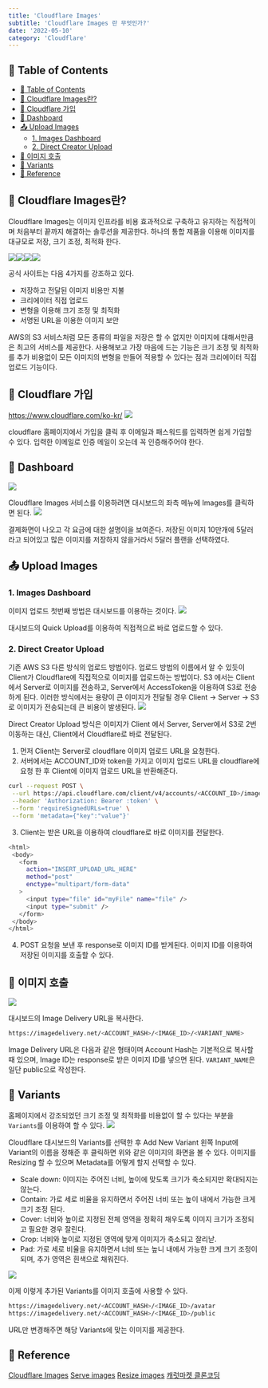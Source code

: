 ```yaml
---
title: 'Cloudflare Images'
subtitle: 'Cloudflare Images 란 무엇인가?'
date: '2022-05-10'
category: 'Cloudflare'
---
```


## 📝 Table of Contents

- [📝 Table of Contents](#-table-of-contents)
- [🤔 Cloudflare Images란?](#-cloudflare-images란)
- [🧾 Cloudflare 가입](#-cloudflare-가입)
- [📔 Dashboard](#-dashboard)
- [📤 Upload Images](#-upload-images)
  - [1. Images Dashboard](#1-images-dashboard)
  - [2. Direct Creator Upload](#2-direct-creator-upload)
- [🔔 이미지 호출](#-이미지-호출)
- [🛞 Variants](#-variants)
- [📝 Reference](#-reference)

## <a name="1"></a>🤔 Cloudflare Images란?

Cloudflare Images는 이미지 인프라를 비용 효과적으로 구축하고 유지하는 직접적이며 처음부터 끝까지 해결하는 솔루션을 제공한다. 하나의 통합 제품을 이용해 이미지를 대규모로 저장, 크기 조정, 최적화 한다.

![](https://velog.velcdn.com/images/hojin9622/post/1fc22522-6744-47fe-b04d-5e390da68f5e/image.png)![](https://velog.velcdn.com/images/hojin9622/post/b9982b64-38d8-46b7-9b88-b308d9423061/image.png)![](https://velog.velcdn.com/images/hojin9622/post/06601f39-b091-4e40-a8e3-47dde7bd43e3/image.png)![](https://velog.velcdn.com/images/hojin9622/post/f50d98d3-de05-4741-81c5-6f9fdb065820/image.png)

공식 사이트는 다음 4가지를 강조하고 있다.

- 저장하고 전달된 이미지 비용만 지불
- 크리에이터 직접 업로드
- 변형을 이용해 크기 조정 및 최적화
- 서명된 URL을 이용한 이미지 보안

AWS의 S3 서비스처럼 모든 종류의 파일을 저장은 할 수 없지만 이미지에 대해서만큼은 최고의 서비스를 제공한다.
사용해보고 가장 마음에 드는 기능은 크기 조정 및 최적화를 추가 비용없이 모든 이미지의 변형을 만들어 적용할 수 있다는 점과 크리에이터 직접 업로드 기능이다.

## <a name="2"></a>🧾 Cloudflare 가입

https://www.cloudflare.com/ko-kr/
![](https://velog.velcdn.com/images/hojin9622/post/3d1b2fdb-3498-4892-8e48-db6755f3f239/image.png)

cloudflare 홈페이지에서 가입을 클릭 후 이메일과 패스워드를 입력하면 쉽게 가입할 수 있다.
입력한 이메일로 인증 메일이 오는데 꼭 인증해주어야 한다.

## <a name="3"></a>📔 Dashboard

![](https://velog.velcdn.com/images/hojin9622/post/9c2ac12e-5b2e-4cd9-b45c-7a060b76b938/image.png)

Cloudflare Images 서비스를 이용하려면 대시보드의 좌측 메뉴에 Images를 클릭하면 된다.
![](https://velog.velcdn.com/images/hojin9622/post/6d39e7a0-0137-4514-a200-bc978299c0d5/image.png)

결제화면이 나오고 각 요금에 대한 설명이을 보여준다.
저장된 이미지 10만개에 5달러라고 되어있고 많은 이미지를 저장하지 않을거라서 5달러 플랜을 선택하였다.

## <a name="4"></a>📤 Upload Images

### 1. Images Dashboard

이미지 업로드 첫번째 방법은 대시보드를 이용하는 것이다.
![](https://velog.velcdn.com/images/hojin9622/post/2052a803-e688-40b9-8f09-0b0f19cdd784/image.png)

대시보드의 Quick Upload를 이용하여 직접적으로 바로 업로드할 수 있다.

### 2. Direct Creator Upload

기존 AWS S3 다른 방식의 업로드 방법이다.
업로드 방법의 이름에서 알 수 있듯이 Client가 Cloudflare에 직접적으로 이미지를 업로드하는 방법이다.
S3 에서는 Client에서 Server로 이미지를 전송하고, Server에서 AccessToken을 이용하여 S3로 전송하게 된다.
이러한 방식에서는 용량이 큰 이미지가 전달될 경우 Client &rarr; Server &rarr; S3 로 이미지가 전송되는데 큰 비용이 발생된다.
![](https://velog.velcdn.com/images/hojin9622/post/6f95e62c-c05e-4fd4-bf00-dba1edef7d40/image.png)

Direct Creator Upload 방식은 이미지가 Client 에서 Server, Server에서 S3로 2번 이동하는 대신, Client에서 Cloudflare로 바로 전달된다.

1. 먼저 Client는 Server로 cloudflare 이미지 업로드 URL을 요청한다.
2. 서버에서는 ACCOUNT_ID와 token을 가지고 이미지 업로드 URL을 cloudflare에 요청 한 후 Client에 이미지 업로드 URL을 반환해준다.

```zsh
curl --request POST \
 --url https://api.cloudflare.com/client/v4/accounts/<ACCOUNT_ID>/images/v2/direct_upload \
 --header 'Authorization: Bearer :token' \
 --form 'requireSignedURLs=true' \
 --form 'metadata={"key":"value"}'
```

3. Client는 받은 URL을 이용하여 cloudflare로 바로 이미지를 전달한다.

```zsh
<html>
 <body>
   <form
     action="INSERT_UPLOAD_URL_HERE"
     method="post"
     enctype="multipart/form-data"
   >
     <input type="file" id="myFile" name="file" />
     <input type="submit" />
   </form>
 </body>
</html>
```

4. POST 요청을 보낸 후 response로 이미지 ID를 받게된다. 이미지 ID를 이용하여 저장된 이미지를 호출할 수 있다.

## <a name="5"></a>🔔 이미지 호출

![](https://velog.velcdn.com/images/hojin9622/post/11c09360-9682-4ddd-a376-5ba2c5ef3638/image.png)

대시보드의 Image Delivery URL을 복사한다.

```zsh
https://imagedelivery.net/<ACCOUNT_HASH>/<IMAGE_ID>/<VARIANT_NAME>
```

Image Delivery URL은 다음과 같은 형태이며 Account Hash는 기본적으로 복사할때 있으며, Image ID는 response로 받은 이미지 ID를 넣으면 된다.
`VARIANT_NAME`은 일단 public으로 작성한다.

## <a name="6"></a>🛞 Variants

홈페이지에서 강조되었던 크기 조정 및 최적화를 비용없이 할 수 있다는 부분을 `Variants`를 이용하여 할 수 있다.
![](https://velog.velcdn.com/images/hojin9622/post/70051725-8ca6-40c8-a302-9ddd94cab08a/image.png)

Cloudflare 대시보드의 Variants를 선택한 후 Add New Variant 왼쪽 Input에 Variant의 이름을 정해준 후 클릭하면 위와 같은 이미지의 화면을 볼 수 있다.
이미지를 Resizing 할 수 있으며 Metadata를 어떻게 할지 선택할 수 있다.

- Scale down: 이미지는 주어진 너비, 높이에 맞도록 크기가 축소되지만 확대되지는 않는다.
- Contain: 가로 세로 비율을 유지하면서 주어진 너비 또는 높이 내에서 가능한 크게 크기 조정 된다.
- Cover: 너비와 높이로 지정된 전체 영역을 정확히 채우도록 이미지 크기가 조정되고 필요한 경우 잘린다.
- Crop: 너비와 높이로 지정된 영역에 맞게 이미지가 축소되고 잘리낟.
- Pad: 가로 세로 비율을 유지하면서 너비 또는 높니 내에서 가능한 크게 크기 조정이되며, 추가 영역은 흰색으로 채워진다.

![](https://velog.velcdn.com/images/hojin9622/post/b32282b2-c325-4570-94a8-86052507663a/image.png)

이제 이렇게 추가된 Variants를 이미지 호출에 사용할 수 있다.

```zsh
https://imagedelivery.net/<ACCOUNT_HASH>/<IMAGE_ID>/avatar
https://imagedelivery.net/<ACCOUNT_HASH>/<IMAGE_ID>/public
```

URL만 변경해주면 해당 Variants에 맞는 이미지를 제공한다.

## <a name="7"></a>📝 Reference

[Cloudflare Images](https://www.cloudflare.com/ko-kr/products/cloudflare-images/)
[Serve images](https://developers.cloudflare.com/images/cloudflare-images/serve-images/)
[Resize images](https://developers.cloudflare.com/images/cloudflare-images/resize-images/)
[캐럿마켓 클론코딩](https://nomadcoders.co/carrot-market)
